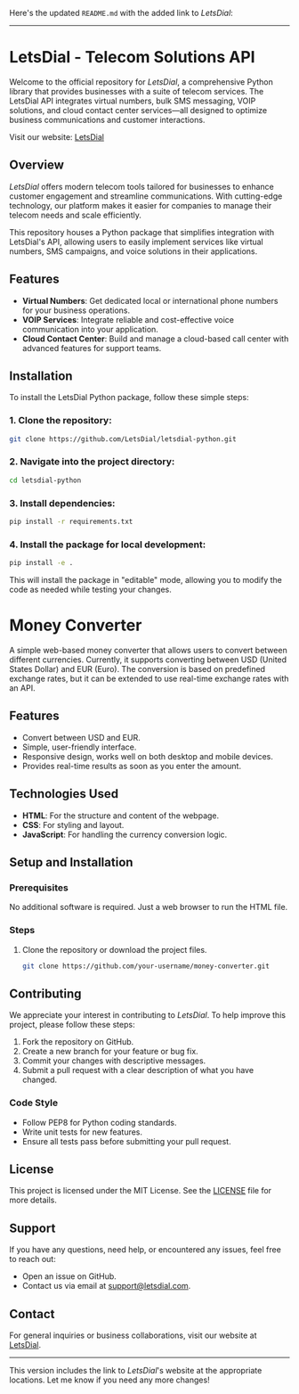 Here's the updated `README.md` with the added link to *LetsDial*:

---

# LetsDial - Telecom Solutions API

Welcome to the official repository for *LetsDial*, a comprehensive Python library that provides businesses with a suite of telecom services. The LetsDial API integrates virtual numbers, bulk SMS messaging, VOIP solutions, and cloud contact center services—all designed to optimize business communications and customer interactions.

Visit our website: [LetsDial](https://www.letsdial.com/)

## Overview

*LetsDial* offers modern telecom tools tailored for businesses to enhance customer engagement and streamline communications. With cutting-edge technology, our platform makes it easier for companies to manage their telecom needs and scale efficiently.

This repository houses a Python package that simplifies integration with LetsDial's API, allowing users to easily implement services like virtual numbers, SMS campaigns, and voice solutions in their applications.

## Features

- **Virtual Numbers**: Get dedicated local or international phone numbers for your business operations.
- **VOIP Services**: Integrate reliable and cost-effective voice communication into your application.
- **Cloud Contact Center**: Build and manage a cloud-based call center with advanced features for support teams.

## Installation

To install the LetsDial Python package, follow these simple steps:

### 1. Clone the repository:

```bash
git clone https://github.com/LetsDial/letsdial-python.git
```

### 2. Navigate into the project directory:

```bash
cd letsdial-python
```

### 3. Install dependencies:

```bash
pip install -r requirements.txt
```

### 4. Install the package for local development:

```bash
pip install -e .
```

This will install the package in "editable" mode, allowing you to modify the code as needed while testing your changes.

# Money Converter

A simple web-based money converter that allows users to convert between different currencies. Currently, it supports converting between USD (United States Dollar) and EUR (Euro). The conversion is based on predefined exchange rates, but it can be extended to use real-time exchange rates with an API.

## Features
- Convert between USD and EUR.
- Simple, user-friendly interface.
- Responsive design, works well on both desktop and mobile devices.
- Provides real-time results as soon as you enter the amount.

## Technologies Used
- **HTML**: For the structure and content of the webpage.
- **CSS**: For styling and layout.
- **JavaScript**: For handling the currency conversion logic.

## Setup and Installation

### Prerequisites
No additional software is required. Just a web browser to run the HTML file.

### Steps
1. Clone the repository or download the project files.
   ```bash
   git clone https://github.com/your-username/money-converter.git
   
## Contributing

We appreciate your interest in contributing to *LetsDial*. To help improve this project, please follow these steps:

1. Fork the repository on GitHub.
2. Create a new branch for your feature or bug fix.
3. Commit your changes with descriptive messages.
4. Submit a pull request with a clear description of what you have changed.

### Code Style

- Follow PEP8 for Python coding standards.
- Write unit tests for new features.
- Ensure all tests pass before submitting your pull request.

## License

This project is licensed under the MIT License. See the [LICENSE](LICENSE) file for more details.

## Support

If you have any questions, need help, or encountered any issues, feel free to reach out:

- Open an issue on GitHub.
- Contact us via email at [support@letsdial.com](mailto:support@letsdial.com).

## Contact

For general inquiries or business collaborations, visit our website at [LetsDial](https://www.letsdial.com/).

---

This version includes the link to *LetsDial*'s website at the appropriate locations. Let me know if you need any more changes!
